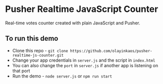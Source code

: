 # Pusher Realtime JavaScript Counter
Real-time votes counter created with plain JavaScript and Pusher.

## To run this demo
- Clone this repo - `git clone https://github.com/olayinkaos/pusher-realtime-js-counter.git`
- Change your app credentials in `server.js` and the script in `index.html`
- You can also change the `port` in `server.js` if another app is listening on that port
- Run the demo - `node server.js` or `npm run start`